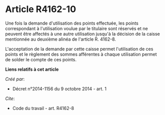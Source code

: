 # Article R4162-10

Une fois la demande d'utilisation des points effectuée, les points correspondant à l'utilisation voulue par le titulaire sont
réservés et ne peuvent être affectés à une autre utilisation jusqu'à la décision de la caisse mentionnée au deuxième alinéa
de l'article R. 4162-8. 

L'acceptation de la demande par cette caisse permet l'utilisation de ces points et le règlement des sommes afférentes à
chaque utilisation permet de solder le compte de ces points.

**Liens relatifs à cet article**

_Créé par_:

  - Décret n°2014-1156 du 9 octobre 2014 - art. 1

_Cite_:

  - Code du travail - art. R4162-8
